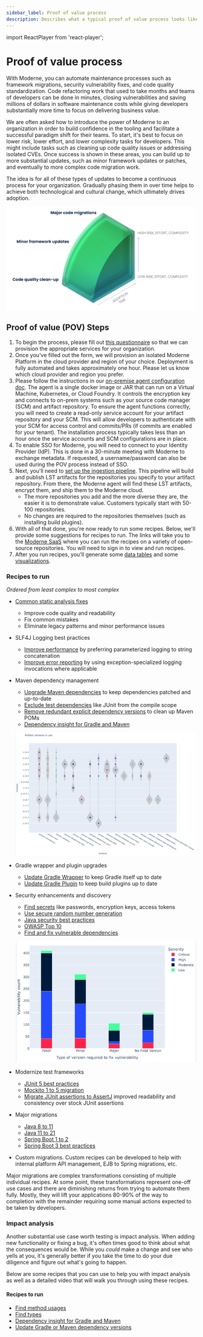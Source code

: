 ```yaml
---
sidebar_label: Proof of value process
description: Describes what a typical proof of value process looks like.
---
```


import ReactPlayer from 'react-player';

# Proof of value process

With Moderne, you can automate maintenance processes such as framework migrations, security vulnerability fixes, and code quality standardization. Code refactoring work that used to take months and teams of developers can be done in minutes, closing vulnerabilities and saving millions of dollars in software maintenance costs while giving developers substantially more time to focus on delivering business value.

We are often asked how to introduce the power of Moderne to an organization in order to build confidence in the tooling and facilitate a successful paradigm shift for their teams. To start, it's best to focus on lower risk, lower effort, and lower complexity tasks for developers. This might include tasks such as cleaning up code quality issues or addressing isolated CVEs. Once success is shown in these areas, you can build up to more substantial updates, such as minor framework updates or patches, and eventually to more complex code migration work.

The idea is for all of these types of updates to become a continuous process for your organization. Gradually phasing them in over time helps to achieve both technological and cultural change, which ultimately drives adoption.

![](./assets/pov-example.png)

## Proof of value (POV) Steps

1. To begin the process, please fill out [this questionnaire](https://lq7oxv9ggnm.typeform.com/to/r1ib8ecu?typeform-source=www.google.com) so that we can provision the appropriate services for your organization.
2. Once you've filled out the form, we will provision an isolated Moderne Platform in the cloud provider and region of your choice. Deployment is fully automated and takes approximately one hour. Please let us know which cloud provider and region you prefer.
3. Please follow the instructions in our [on-premise agent configuration doc](../how-to-guides/agent-configuration/agent-config.md). The agent is a single docker image or JAR that can run on a Virtual Machine, Kubernetes, or Cloud Foundry. It controls the encryption key and connects to on-prem systems such as your source code manager (SCM) and artifact repository. To ensure the agent functions correctly, you will need to create a read-only service account for your artifact repository and your SCM. This will allow developers to authenticate with your SCM for access control and commits/PRs (if commits are enabled for your tenant). The installation process typically takes less than an hour once the service accounts and SCM configurations are in place.
4. To enable SSO for Moderne, you will need to connect to your Identity Provider (IdP). This is done in a 30-minute meeting with Moderne to exchange metadata. If requested, a username/password can also be used during the POV process instead of SSO.
5. Next, you'll need to [set up the ingestion pipeline](../how-to-guides/mass-ingest.md). This pipeline will build and publish LST artifacts for the repositories you specify to your artifact repository. From there, the Moderne agent will find these LST artifacts, encrypt them, and ship them to the Moderne cloud.
   * The more repositories you add and the more diverse they are, the easier it is to demonstrate value. Customers typically start with 50-100 repositories.
   * No changes are required to the repositories themselves (such as installing build plugins).
6. With all of that done, you're now ready to run some recipes. Below, we'll provide some suggestions for recipes to run. The links will take you to the [Moderne SaaS](https://app.moderne.io) where you can run the recipes on a variety of open-source repositories. You will need to sign in to view and run recipes.
7. After you run recipes, you'll generate some [data tables](../../../user-documentation/moderne-platform/getting-started/data-tables.md) and some [visualizations](../../../user-documentation/moderne-platform/getting-started/visualizations.md).

### Recipes to run

_Ordered from least complex to most complex_

* [Common static analysis fixes](https://app.moderne.io/recipes/org.openrewrite.staticanalysis.CommonStaticAnalysis)
  * Improve code quality and readability
  * Fix common mistakes
  * Eliminate legacy patterns and minor performance issues
* SLF4J Logging best practices
  * [Improve performance](https://app.moderne.io/recipes/org.openrewrite.java.logging.slf4j.ParameterizedLogging) by preferring parameterized logging to string concatenation
  * [Improve error reporting](https://app.moderne.io/recipes/org.openrewrite.java.logging.slf4j.CompleteExceptionLogging) by using exception-specialized logging invocations where applicable
*   Maven dependency management

    * [Upgrade Maven dependencies](https://app.moderne.io/recipes/org.openrewrite.maven.UpgradeDependencyVersion) to keep dependencies patched and up-to-date
    * [Exclude test dependencies](https://app.moderne.io/recipes/org.openrewrite.maven.ExcludeDependency) like JUnit from the compile scope
    * [Remove redundant explicit dependency versions](https://app.moderne.io/recipes/org.openrewrite.maven.RemoveRedundantDependencyVersions) to clean up Maven POMs
    * [Dependency insight for Gradle and Maven](https://app.moderne.io/recipes/org.openrewrite.java.dependencies.DependencyInsight)

    ![](./assets/dep-insight.png)
* Gradle wrapper and plugin upgrades
  * [Update Gradle Wrapper](https://app.moderne.io/recipes/org.openrewrite.gradle.UpdateGradleWrapper) to keep Gradle itself up to date
  * [Update Gradle Plugin](https://app.moderne.io/recipes/org.openrewrite.gradle.plugins.UpgradePluginVersion) to keep build plugins up to date
*   Security enhancements and discovery
    * [Find secrets](https://app.moderne.io/recipes/org.openrewrite.java.security.secrets.FindSecrets) like passwords, encryption keys, access tokens
    * [Use secure random number generation](https://app.moderne.io/recipes/org.openrewrite.java.security.SecureRandom)
    * [Java security best practices](https://app.moderne.io/recipes/org.openrewrite.java.security.JavaSecurityBestPractices)
    * [OWASP Top 10](https://app.moderne.io/recipes/org.openrewrite.java.security.OwaspTopTen)
    * [Find and fix vulnerable dependencies](https://app.moderne.io/recipes/org.openrewrite.java.dependencies.DependencyVulnerabilityCheck)

    ![](./assets/vuln-dep.png)
* Modernize test frameworks
  * [JUnit 5 best practices](https://app.moderne.io/recipes/org.openrewrite.java.testing.junit5.JUnit5BestPractices)
  * [Mockito 1 to 5 migration](https://app.moderne.io/recipes/org.openrewrite.java.testing.mockito.Mockito1to5Migration)
  * [Migrate JUnit assertions to AssertJ](https://app.moderne.io/recipes/org.openrewrite.java.testing.assertj.Assertj) improved readability and consistency over stock JUnit assertions
* Major migrations
  * [Java 8 to 11](https://app.moderne.io/recipes/org.openrewrite.java.migrate.Java8toJava11)
  * [Java 11 to 21](https://app.moderne.io/recipes/org.openrewrite.java.migrate.UpgradeToJava21)
  * [Spring Boot 1 to 2](https://app.moderne.io/recipes/org.openrewrite.java.spring.boot2.UpgradeSpringBoot_2_7)
  * [Spring Boot 3 best practices](https://app.moderne.io/recipes/org.openrewrite.java.spring.boot3.SpringBoot3BestPractices)
* Custom migrations. Custom recipes can be developed to help with internal platform API management, EJB to Spring migrations, etc.

Major migrations are complex transformations consisting of multiple individual recipes. At some point, these transformations represent one-off use cases and there are diminishing returns from trying to automate them fully. Mostly, they will lift your applications 80-90% of the way to completion with the remainder requiring some manual actions expected to be taken by developers.

### Impact analysis

Another substantial use case worth testing is impact analysis. When adding new functionality or fixing a bug, it's often times good to think about what the consequences would be. While you _could_ make a change and see who yells at you, it's generally better if you take the time to do your due diligence and figure out what's going to happen.

Below are some recipes that you can use to help you with impact analysis as well as a detailed video that will walk you through using these recipes.

<ReactPlayer className="reactPlayer" url='https://youtu.be/jMxSWB5jJ5M?t=306' controls="true" />

#### Recipes to run

* [Find method usages](https://app.moderne.io/recipes/org.openrewrite.java.search.FindMethods)
* [Find types](https://app.moderne.io/recipes/org.openrewrite.java.search.FindTypes)
* [Dependency insight for Gradle and Maven](https://app.moderne.io/recipes/org.openrewrite.java.dependencies.DependencyInsight)
* [Update Gradle or Maven dependency versions](https://app.moderne.io/recipes/org.openrewrite.java.dependencies.UpgradeDependencyVersion)
